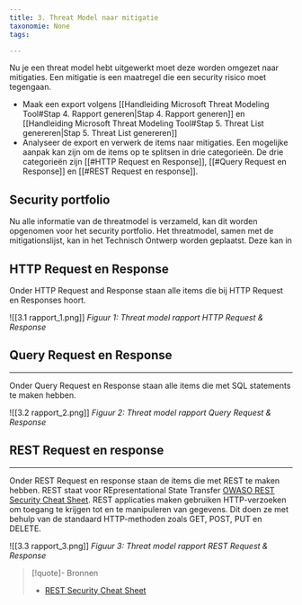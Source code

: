 ```yaml
---
title: 3. Threat Model naar mitigatie
taxonomie: None
tags:

---
```


Nu je een threat model hebt uitgewerkt moet deze worden omgezet naar mitigaties. Een mitigatie is een maatregel die een security risico moet tegengaan.

- Maak een export volgens [[Handleiding Microsoft Threat Modeling Tool#Stap 4. Rapport generen|Stap 4. Rapport generen]] en [[Handleiding Microsoft Threat Modeling Tool#Stap 5. Threat List genereren|Stap 5. Threat List genereren]]
- Analyseer de export en verwerk de items naar mitigaties. Een mogelijke aanpak kan zijn om de items op te splitsen in drie categorieën. De drie categorieën zijn [[#HTTP Request en Response]], [[#Query Request en Response]] en [[#REST Request en response]].

## Security portfolio
Nu alle informatie van de threatmodel is verzameld, kan dit worden opgenomen voor het security portfolio. Het threatmodel, samen met de mitigationslijst, kan in het Technisch Ontwerp worden geplaatst. Deze kan in 
## HTTP Request en Response
Onder HTTP Request and Response staan alle items die bij HTTP Request en Responses hoort.

![[3.1 rapport_1.png]]
*Figuur 1: Threat model rapport HTTP Request & Response*

## Query Request en Response
---
Onder Query Request en Response staan alle items die met SQL statements te maken hebben. 

![[3.2 rapport_2.png]]
*Figuur 2: Threat model rapport Query Request & Response*

## REST Request en response
---
Onder REST Request en response staan de items die met REST te maken hebben. REST staat voor REpresentational State Transfer [OWASO REST Security Cheat Sheet](https://cheatsheetseries.owasp.org/cheatsheets/REST_Security_Cheat_Sheet.html). REST applicaties maken gebruiken HTTP-verzoeken om toegang te krijgen tot en te manipuleren van gegevens. Dit doen ze met behulp van de standaard HTTP-methoden zoals GET, POST, PUT en DELETE.

![[3.3 rapport_3.png]]
*Figuur 3: Threat model rapport REST Request & Response*

> [!quote]- Bronnen
>- [REST Security Cheat Sheet](https://cheatsheetseries.owasp.org/cheatsheets/REST_Security_Cheat_Sheet.html)
